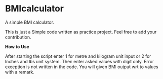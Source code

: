 # BMIcalculator
A simple BMI calculator.

This is just a Simple code written as practice project.
Feel free to add your contribution.

<b>How to Use</b>

After starting the script enter 1 for metre and kilogram unit input or 2 for Inches and lbs unit system.
Then enter asked values with digit only. Error exception is not written in the code.
You will given BMI output wrt to values with a remark.



